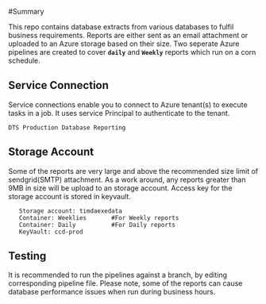 
#Summary

This repo contains database extracts from various databases to fulfil business requirements. 
Reports are either sent as an email attachment or uploaded to an Azure storage based on their size.
Two seperate Azure pipelines are created to cover **`daily`** and  **`Weekly`** reports which run on a corn schedule.


## Service Connection
Service connections enable you to connect to Azure tenant(s) to execute tasks in a job. It uses service Principal to authenticate to the tenant.
    
    DTS Production Database Reporting

## Storage Account
   Some of the reports are very large and above the recommended size limit of sendgrid(SMTP) attachment. As a work around, any reports greater than 9MB in size will be upload to an storage account.
   Access key for the storage account is stored in keyvault. 
      
       Storage account: timdaexedata
       Container: Weeklies       #For Weekly reports
       Container: Daily          #For Daily reports
       KeyVault: ccd-prod

## Testing

   It is recommended to run the pipelines against a branch, by editing corresponding pipeline file. Please note, some of the reports can cause database performance issues when run during business hours.